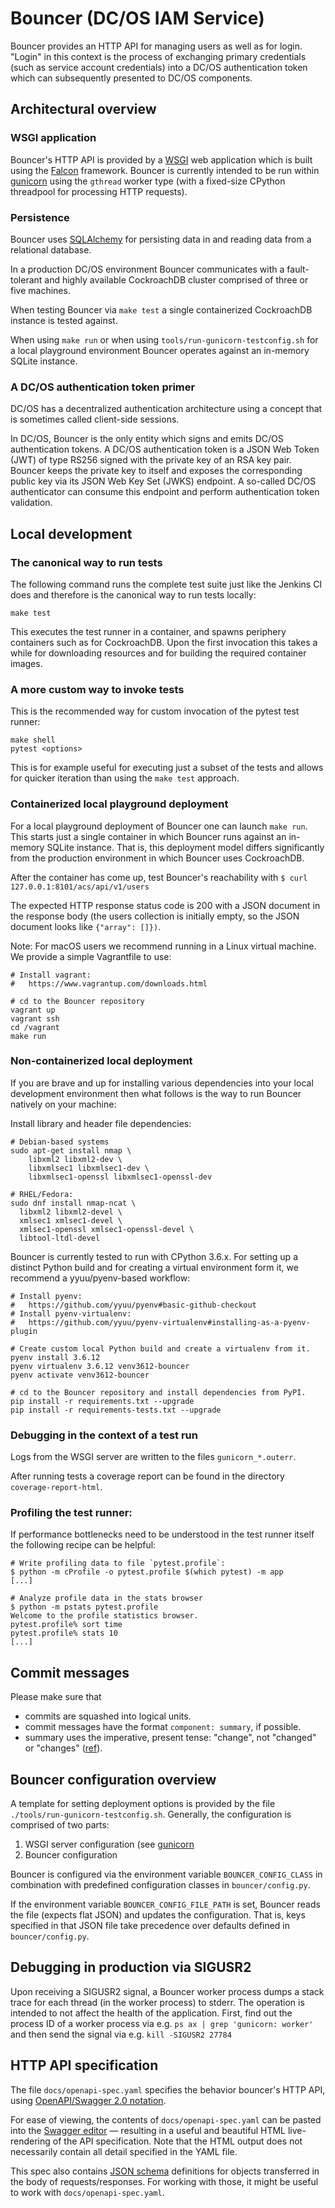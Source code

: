 # Bouncer (DC/OS IAM Service)

Bouncer provides an HTTP API for managing users as well as for login. "Login" in
this context is the process of exchanging primary credentials (such as service
account credentials) into a DC/OS authentication token which can subsequently
presented to DC/OS components.

## Architectural overview

### WSGI application

Bouncer's HTTP API is provided by a
[WSGI](https://www.python.org/dev/peps/pep-0333/) web application which is built
using the [Falcon](http://falcon.readthedocs.io/) framework. Bouncer is
currently intended to be run within [gunicorn](http://gunicorn.org/) using
the `gthread` worker type (with a fixed-size CPython threadpool for processing
HTTP requests).

### Persistence

Bouncer uses [SQLAlchemy](https://www.sqlalchemy.org/) for persisting data in
and reading data from a relational database.

In a production DC/OS environment Bouncer communicates with
a fault-tolerant and highly available CockroachDB cluster comprised of three or
five machines.

When testing Bouncer via `make test` a single containerized CockroachDB instance
is tested against.

When using `make run` or when using `tools/run-gunicorn-testconfig.sh` for a
local playground environment Bouncer operates against an in-memory SQLite
instance.


### A DC/OS authentication token primer

DC/OS has a decentralized authentication architecture using a concept that is
sometimes called client-side sessions.

In DC/OS, Bouncer is the only entity which signs and emits DC/OS authentication
tokens. A DC/OS authentication token is a JSON Web Token (JWT) of type RS256
signed with the private key of an RSA key pair. Bouncer keeps the private key to
itself and exposes the corresponding public key via its JSON Web Key Set (JWKS)
endpoint. A so-called DC/OS authenticator can consume this endpoint and perform
authentication token validation.


## Local development

### The canonical way to run tests

The following command runs the complete test suite just like the Jenkins CI
does and therefore is the canonical way to run tests locally:

    make test

This executes the test runner in a container, and spawns periphery containers
such as for CockroachDB. Upon the first invocation this takes a while for
downloading resources and for building the required container images.


### A more custom way to invoke tests

This is the recommended way for custom invocation of the pytest test runner:

    make shell
    pytest <options>

This is for example useful for executing just a subset of the tests and allows
for quicker iteration than using the `make test` approach.


### Containerized local playground deployment

For a local playground deployment of Bouncer one can launch `make run`. This
starts just a single container in which Bouncer runs against an in-memory SQLite
instance. That is, this deployment model differs significantly from the
production environment in which Bouncer uses CockroachDB.

After the container has come up, test Bouncer's reachability with
`$ curl 127.0.0.1:8101/acs/api/v1/users`

The expected HTTP response status code is 200 with a JSON document in the
response body (the users collection is initially empty, so the JSON document
looks like `{"array": []})`.

Note: For macOS users we recommend running in a Linux virtual machine. We
provide a simple Vagrantfile to use:

```
# Install vagrant:
#   https://www.vagrantup.com/downloads.html

# cd to the Bouncer repository
vagrant up
vagrant ssh
cd /vagrant
make run
```

### Non-containerized local deployment

If you are brave and up for installing various dependencies into your local
development environment then what follows is the way to run Bouncer natively on
your machine:

Install library and header file dependencies:

    # Debian-based systems
    sudo apt-get install nmap \
        libxml2 libxml2-dev \
        libxmlsec1 libxmlsec1-dev \
        libxmlsec1-openssl libxmlsec1-openssl-dev

    # RHEL/Fedora:
    sudo dnf install nmap-ncat \
      libxml2 libxml2-devel \
      xmlsec1 xmlsec1-devel \
      xmlsec1-openssl xmlsec1-openssl-devel \
      libtool-ltdl-devel

Bouncer is currently tested to run with CPython 3.6.x. For setting up a distinct
Python build and for creating a virtual environment form it, we recommend a
yyuu/pyenv-based workflow:

    # Install pyenv:
    #   https://github.com/yyuu/pyenv#basic-github-checkout
    # Install pyenv-virtualenv:
    #   https://github.com/yyuu/pyenv-virtualenv#installing-as-a-pyenv-plugin

    # Create custom local Python build and create a virtualenv from it.
    pyenv install 3.6.12
    pyenv virtualenv 3.6.12 venv3612-bouncer
    pyenv activate venv3612-bouncer

    # cd to the Bouncer repository and install dependencies from PyPI.
    pip install -r requirements.txt --upgrade
    pip install -r requirements-tests.txt --upgrade


### Debugging in the context of a test run

Logs from the WSGI server are written to the files
`gunicorn_*.outerr`.

After running tests a coverage report can be found in the directory
`coverage-report-html`.


### Profiling the test runner:

If performance bottlenecks need to be understood in the test runner itself
the following recipe can be helpful:

```
# Write profiling data to file `pytest.profile`:
$ python -m cProfile -o pytest.profile $(which pytest) -m app
[...]

# Analyze profile data in the stats browser
$ python -m pstats pytest.profile
Welcome to the profile statistics browser.
pytest.profile% sort time
pytest.profile% stats 10
[...]
```


## Commit messages

Please make sure that

* commits are squashed into logical units.
* commit messages have the format `component: summary`, if possible.
* summary uses the imperative, present tense: "change", not "changed" or "changes"
  ([ref](http://git.kernel.org/cgit/git/git.git/tree/Documentation/SubmittingPatches?id=HEAD)).


## Bouncer configuration overview

A template for setting deployment options is provided by the file
`./tools/run-gunicorn-testconfig.sh`. Generally, the configuration is
comprised of two parts:

1. WSGI server configuration (see [gunicorn](http://gunicorn.org/)
2. Bouncer configuration

Bouncer is configured via the environment variable `BOUNCER_CONFIG_CLASS`
in combination with predefined configuration classes in `bouncer/config.py`.

If the environment variable `BOUNCER_CONFIG_FILE_PATH` is set, Bouncer reads
the file (expects flat JSON) and updates the configuration. That is, keys
specified in that JSON file take precedence over defaults defined in
`bouncer/config.py`.


## Debugging in production via SIGUSR2

Upon receiving a SIGUSR2 signal, a Bouncer worker process dumps a stack trace
for each thread (in the worker process) to stderr. The operation is intended to
not affect the health of the application. First, find out the process ID of a
worker process via e.g. `ps ax | grep 'gunicorn: worker'` and then send the
signal via e.g. `kill -SIGUSR2 27784`


## HTTP API specification

The file `docs/openapi-spec.yaml` specifies the behavior bouncer's HTTP API,
using [OpenAPI/Swagger 2.0 notation](https://github.com/swagger-api/swagger-spec).

For ease of viewing, the contents of `docs/openapi-spec.yaml` can be pasted
into the [Swagger editor](http://editor.swagger.io) — resulting in a useful
and beautiful HTML live-rendering of the API specification. Note that the
HTML output does not necessarily contain all detail specified in the YAML
file.

This spec also contains [JSON schema](http://json-schema.org/) definitions for
objects transferred in the body of requests/responses. For working with those,
it might be useful to work with `docs/openapi-spec.yaml`.
